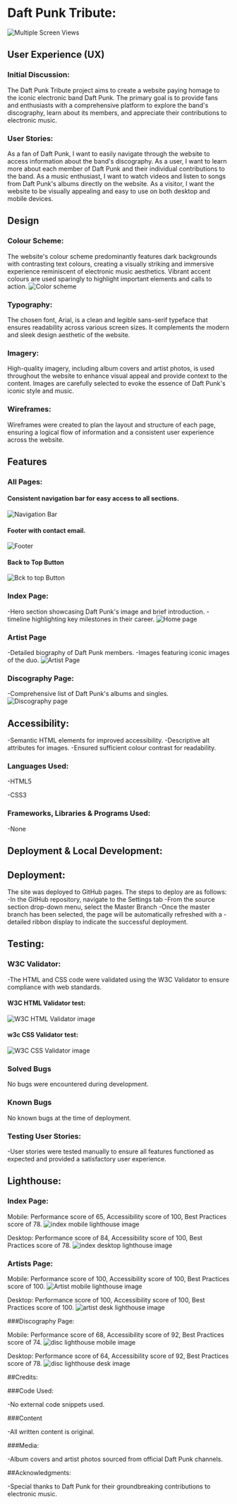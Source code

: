 
# Daft Punk Tribute:
![Multiple Screen Views](assets/readme-images/screen-views.webp)

## User Experience (UX)

### Initial Discussion:

The Daft Punk Tribute project aims to create a website paying homage to the iconic electronic band Daft Punk. The primary goal is to provide fans and enthusiasts with a comprehensive platform to explore the band's discography, learn about its members, and appreciate their contributions to electronic music.

### User Stories:

As a fan of Daft Punk, I want to easily navigate through the website to access information about the band's discography.
As a user, I want to learn more about each member of Daft Punk and their individual contributions to the band.
As a music enthusiast, I want to watch videos and listen to songs from Daft Punk's albums directly on the website.
As a visitor, I want the website to be visually appealing and easy to use on both desktop and mobile devices.

## Design

### Colour Scheme:

The website's colour scheme predominantly features dark backgrounds with contrasting text colours, creating a visually striking and immersive experience reminiscent of electronic music aesthetics. Vibrant accent colours are used sparingly to highlight important elements and calls to action.
![Color scheme](assets/readme-images/color-scheme.webp)

### Typography:
The chosen font, Arial, is a clean and legible sans-serif typeface that ensures readability across various screen sizes. It complements the modern and sleek design aesthetic of the website.

### Imagery:

High-quality imagery, including album covers and artist photos, is used throughout the website to enhance visual appeal and provide context to the content. Images are carefully selected to evoke the essence of Daft Punk's iconic style and music.

### Wireframes:

Wireframes were created to plan the layout and structure of each page, ensuring a logical flow of information and a consistent user experience across the website.

## Features

### All Pages: 

#### Consistent navigation bar for easy access to all sections.
![Navigation Bar](assets/readme-images/nav-bar.webp)

#### Footer with contact email.
![Footer](assets/readme-images/footer.webp)

#### Back to Top Button 
![Bck to top Button](assets/readme-images/back-to-top-button.webp)

### Index Page:

-Hero section showcasing Daft Punk's image and brief introduction.
-timeline highlighting key milestones in their career.
![Home page](assets/readme-images/mainpage.webp)

### Artist Page

-Detailed biography of Daft Punk members.
-Images featuring iconic images of the duo.
![Artist Page](assets/readme-images/artistpage.webp)
### Discography Page:

-Comprehensive list of Daft Punk's albums and singles.
![Discography page](assets/readme-images/discpage.webp)

## Accessibility:

-Semantic HTML elements for improved accessibility.
-Descriptive alt attributes for images.
-Ensured sufficient colour contrast for readability.


### Languages Used:

-HTML5

-CSS3

### Frameworks, Libraries & Programs Used:

-None

## Deployment & Local Development:

## Deployment:

The site was deployed to GitHub pages. The steps to deploy are as follows:
-In the GitHub repository, navigate to the Settings tab
-From the source section drop-down menu, select the Master Branch
-Once the master branch has been selected, the page will be automatically refreshed with a -detailed ribbon display to indicate the successful deployment.


## Testing:

### W3C Validator:
-The HTML and CSS code were validated using the W3C Validator to ensure compliance with web standards.
#### W3C HTML Validator test: 
![W3C HTML Validator image](assets/readme-images/w3c-html.webp)

#### w3c CSS Validator test: 
![W3C CSS Validator image](assets/readme-images/w3c-css.webp)

### Solved Bugs
No bugs were encountered during development.

### Known Bugs
No known bugs at the time of deployment.

### Testing User Stories:
-User stories were tested manually to ensure all features functioned as expected and provided a satisfactory user experience.

## Lighthouse:
### Index Page: 

Mobile: Performance score of 65, Accessibility score of 100, Best Practices score of 78.
![index mobile lighthouse image](assets/readme-images/index.mobile.webp)

Desktop: Performance score of 84, Accessibility score of 100, Best Practices score of 78.
![index desktop lighthouse image](assets/readme-images/index-desk.webp)

### Artists Page:

Mobile: Performance score of 100, Accessibility score of 100, Best Practices score of 100.
![Artist mobile lighthouse image](assets/readme-images/artist-mobile.webp)

Desktop: Performance score of 100, Accessibility score of 100, Best Practices score of 100.
![artist desk lighthouse image](assets/readme-images/artist-desk.webp)

###Discography Page:

Mobile: Performance score of 68, Accessibility score of 92, Best Practices score of 74.
![disc lighthouse mobile image](assets/readme-images/disk-mobile.webp)

Desktop: Performance score of 64, Accessibility score of 92, Best Practices score of 78.
![disc lighthouse desk image](assets/readme-images/artist-desk.webp)


##Credits:

###Code Used:

-No external code snippets used.

###Content

-All written content is original.

###Media:

-Album covers and artist photos sourced from official Daft Punk channels.

##Acknowledgments:

-Special thanks to Daft Punk for their groundbreaking contributions to electronic music.